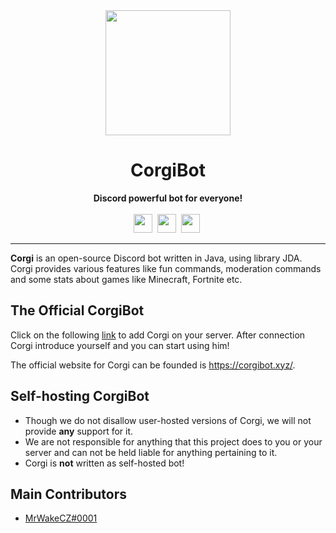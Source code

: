 
<div align="center">
    <a href="https://imgur.com/a/CbfAoLz"><img src="https://i.imgur.com/cLWXQ33.jpg" height="200" width="200"></a>
    <h1>CorgiBot</h1>
    <strong>Discord powerful bot for everyone!</strong><br><br>
    <img src="https://forthebadge.com/images/badges/made-with-java.svg" height="30">&nbsp;
    <img src="https://forthebadge.com/images/badges/built-with-love.svg" height="30">&nbsp;
    <a href="https://discord.gg/rfsEqme"><img src="https://img.shields.io/discord/255045073887166475.svg?style=for-the-badge" height="30"></a>&nbsp;
</div>

---

**Corgi** is an open-source Discord bot written in Java, using library JDA.
Corgi provides various features like fun commands, moderation commands and some stats about games like Minecraft, Fortnite etc.

## The Official CorgiBot
Click on the following [link](https://discordapp.com/oauth2/authorize?client_id=294952122582302720&scope=bot&permissions=104197334) to add Corgi on your server. After connection Corgi introduce yourself and you can start using him! 

The official website for Corgi can be founded is https://corgibot.xyz/.

## Self-hosting CorgiBot
- Though we do not disallow user-hosted versions of Corgi, we will not provide **any** support for it.
- We are not responsible for anything that this project does to you or your server and can not be held liable for anything pertaining to it. 
- Corgi is **not** written as self-hosted bot!

## Main Contributors
* [MrWakeCZ#0001](https://github.com/MrWakeCZ)
